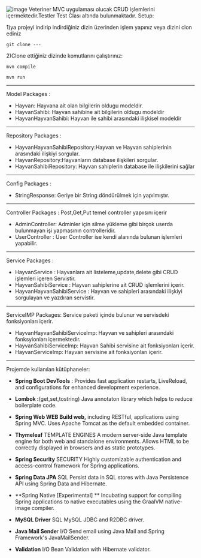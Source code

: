 
![image](https://user-images.githubusercontent.com/65506131/184534620-6c61881b-7864-4cae-a335-33b55a835734.png)
Veteriner MVC uygulaması olucak CRUD işlemlerini içermektedir.Testler Test Clası altında bulunmaktadır.
Setup: 

1)ya projeyi indirip indirdiğiniz dizin üzerinden işlem yapınız veya dizini clon ediniz

    git clone --- 
  
2)Clone ettiğiniz dizinde komutlarını çalıştırınız:

    mvn compile 
    
    mvn run 
------------------------------------------

Model Packages : 
- Hayvan: Hayvana ait olan bilgilerin oldugu modeldir.
- HayvanSahibi: Hayvan sahibine ait bilgilerin oldugu modeldir
- HayvanHayvanSahibi: Hayvan ile sahibi arasındaki ilişkisel modeldir

------------------------------------------

Repository Packages :
-	HayvanHayvanSahibiRepository:Hayvan ve Hayvan sahiplerinin arasındaki ilişkiyi sorgular.
-	HayvanRepository:Hayvanların database ilişkileri sorgular.
-	HayvanSahibiRepository: Hayvan sahiplerin database ile ilişkilerini  sağlar

------------------------------------------

Config Packages :
- StringResponse: Geriye bir String döndürülmek için yapılmıştır.

------------------------------------------

Controller Packages : Post,Get,Put temel controller yapıısını içerir
- AdminController: Adminler için silme yükleme gibi birçok userda bulunmayan işi yapmasının controlleridir.
- UserController : User Controller ise kendi alanında bulunan işlemleri yapabilir.

-------------------------------------------
Service Packages : 
- HayvanService : Hayvanlara ait listeleme,update,delete gibi CRUD işlemleri içeren Servistir.
- HayvanSahibiService : Hayvan sahiplerine ait CRUD işlemlerini içerir.
- HayvanHayvanSahibiService : Hayvan ve sahipleri arasındaki ilişkiyi sorgulayan ve yazdıran servistir.

--------------------------------------------

ServiceIMP Packages: Service paketi içinde bulunur ve servisdeki fonksiyonları içerir.
- HayvanHayvanSahibiServiceImp: Hayvan ve sahipleri arasındaki fonksyionları içermektedir.
- HayvanSahibiServiceImp: Hayvan Sahibi servisine ait fonksiyonları içerir.
- HayvanServiceImp: Hayvan servisine ait fonksiyonları içerir.

----------------------------------------------

Projemde kullanılan kütüphaneler:

-	**Spring Boot DevTools**  :  Provides fast application restarts, LiveReload, and configurations for enhanced development experience.

-	**Lombok :**(get,set,tostring) Java annotaton library which helps to reduce boilerplate code.

-	**Spring Web WEB Build web,** including RESTful, applications using Spring MVC. Uses Apache Tomcat as the default embedded container.

-	**Thymeleaf** TEMPLATE ENGINES A modern server-side Java template engine for both web and standalone environments. Allows HTML to be correctly displayed in browsers and as static prototypes.

-	**Spring Security** SECURITY Highly customizable authentication and access-control framework for Spring applications.

-	**Spring Data JPA** SQL Persist data in SQL stores with Java Persistence API using Spring Data and Hibernate.

-	**Spring Native [Experimental] ** Incubating support for compiling Spring applications to native executables using the GraalVM native-image compiler.

-	**MySQL Driver** SQL MySQL JDBC and R2DBC driver.

-	**Java Mail Sende**r I/O Send email using Java Mail and Spring Framework's JavaMailSender.

-	**Validation** I/O Bean Validation with Hibernate validator.
